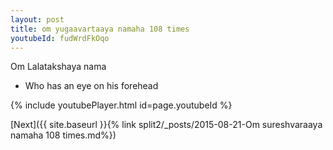 ```yaml
---
layout: post
title: om yugaavartaaya namaha 108 times
youtubeId: fudWrdFkOqo
---
```

 
 
Om Lalatakshaya nama 
 
 -  Who has an eye on his forehead 
 
  
 
  
 
 
 
 
 
 


{% include youtubePlayer.html id=page.youtubeId %}
 
[Next]({{ site.baseurl }}{% link  split2/_posts/2015-08-21-Om sureshvaraaya namaha 108 times.md%})
 
